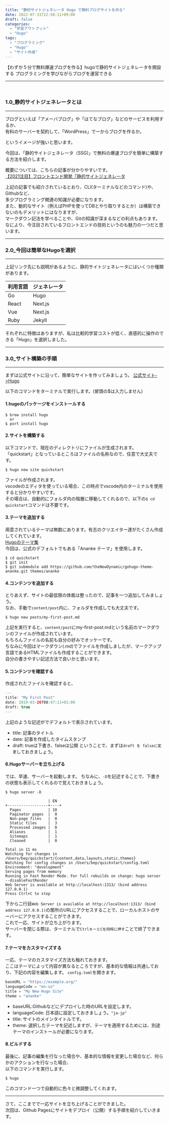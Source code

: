 ```yaml
---
title: "静的サイトジェネレータ Hugo で無料ブログサイトを作る"
date: 2022-07-31T22:50:11+09:00
draft: false
categories:
  - "学習アウトプット"
  - "Hugo"
tags:
  - "プログラミング"
  - "Hugo"
  - "サイト作成"
---
```


【わずか５分で無料爆速ブログを作る】hugoで静的サイトジェネレータを開設する
プログラミングを学びながらブログを運営できる

<!--more-->
***
    
<br>

### 1.0_静的サイトジェネレータとは  
***

ブログといえば「アメーバブログ」や「はてなブログ」などのサービスを利用するか、  
有料のサーバーを契約して、「WordPress」で一からブログを作るか。

というイメージが強いと思います。

今回は、「静的サイトジェネレータ（SSG)」で無料の爆速ブログを簡単に構築する方法を紹介します。  

概要については、こちらの記事が分かりやすいです。  
[【2021注目】フロントエンド開発「静的サイトジェネレータ](https://fastcoding.jp/blog/all/info/ssg/)
  
上記の記事でも紹介されているとおり、CLI(ターミナルなどのコマンド)や、Githubなど、  
多少プログラミング関連の知識が必要になります。  
また、動的なサイト（例えばPHPを使ってDBとやり取りするとか）は構築できないのもデメリットにはなりますが、  
マークダウン記法を学べることや、Gitの知識が深まるなどの利点もあります。  
なにより、今注目されているフロントエンドの技術というのも魅力の一つだと思います。  
  
***
### 2.0_今回は簡単なHugoを選択
***
上記リンク先にも説明があるように、静的サイトジェネレータにはいくつか種類があります。  

|  利用言語 |  ジェネレータ |
| ---------| ----------- |
|  Go      |  Hugo       |
|  React|  Next.js   |
|  Vue  |  Next.js   |
|  Ruby  |  Jekyll   |

それぞれに特徴はありますが、私は比較的学習コストが低く、直感的に操作のできる「Hugo」を選択しました。

***
### 3.0_サイト構築の手順
***
まずは公式サイトに沿って、簡単なサイトを作ってみましょう。
[公式サイト->Hugo](https://gohugo.io/)  
  
以下のコマンドをターミナルで実行します。(冒頭の$は入力しません)  


  
#### 1.hugoのパッケージをインストールする
```
$ brew install hugo
  or
$ port install hugo
```

#### 2.サイトを構築する  
以下コマンドで、現在のディレクトリにファイルが生成されます。
「quickstart」となっているところはファイルの名称なので、任意で大丈夫です。
```
$ hugo new site quickstart
```
ファイルが作成されます。  
vscodeのエディタを使っている場合、この時点でvscode内のターミナルを使用すると分かりやすいです。  
その場合は、自動的にフォルダ内の階層に移動してくれるので、以下の``$ cd quickstart``コマンドは不要です。  

#### 3.テーマを追加する
用意されているテーマは無数にあります。有志のクリエイター達がたくさん作成してくれています。  
[Hugoのテーマ集](https://jamstackthemes.dev/ssg/hugo/)  
今回は、公式のデフォルトでもある「Ananke テーマ」を使用します。
```
$ cd quickstart
$ git init
$ git submodule add https://github.com/theNewDynamic/gohugo-theme-ananke.git themes/ananke
```
#### 4.コンテンツを追加する
とりあえず、サイトの最低限の体裁は整ったので、記事を一つ追加してみましょう。  
なお、手動で```content/post```内に、フォルダを作成しても大丈夫です。
```
$ hugo new posts/my-first-post.md
```
上記を実行すると、```content/post```にmy-first-post.mdという名前のマークダウンのファイルが作成されています。  
もちろんファイルの名前も自分の好みでオッケーです。  
ちなみに今回はマークダウン(.md)でファイルを作成しましたが、マークアップ言語であるHTMLファイルも作成することができます。  
自分の書きやすい記述方法で良いかと思います。

#### 5.コンテンツを確認する
作成されたファイルを確認すると、
```java Hello.java {.light .line-number .copy}
---
title: "My First Post"
date: 2019-03-26T08:47:11+01:00
draft: true
---
```
上記のような記述がでデフォルトで表示されています。  
- title: 記事のタイトル
- date: 記事を作成したタイムスタンプ
- draft: trueは下書き、falseは公開
ということで、まずは``draft を falseに変更``しておきましょう。

#### 6.Hugoサーバーを立ち上げる
では、早速、サーバーを起動します。
ちなみに、``-D``を記述することで、下書きの状態も表示してくれるので覚えておきましょう。

```
$ hugo server -D

                   | EN
+------------------+----+
  Pages            | 10
  Paginator pages  |  0
  Non-page files   |  0
  Static files     |  3
  Processed images |  0
  Aliases          |  1
  Sitemaps         |  1
  Cleaned          |  0

Total in 11 ms
Watching for changes in /Users/bep/quickstart/{content,data,layouts,static,themes}
Watching for config changes in /Users/bep/quickstart/config.toml
Environment: "development"
Serving pages from memory
Running in Fast Render Mode. For full rebuilds on change: hugo server --disableFastRender
Web Server is available at http://localhost:1313/ (bind address 127.0.0.1)
Press Ctrl+C to stop
```

下から二行目``Web Server is available at http://localhost:1313/ (bind address 127.0.0.1)``の箇所のURLにアクセスすることで、ローカルホストのサーバーにアクセスすることができます。  
これで一応、サイトが立ち上がります。  
サーバーを閉じる際は、ターミナルで``CtrlキーとCを同時に押す``ことで終了できます。

#### 7.テーマをカスタマイズする
一応、テーマのカスタマイズ方法も触れておきます。  
ここはテーマによって内容が異なるところですが、基本的な情報は共通しており、下記の内容を編集します。
``config.toml``を開きます。
```java Hello.java {.light .line-number .copy}
baseURL = "https://example.org/"
languageCode = "en-us"
title = "My New Hugo Site"
theme = "ananke"
```
- baseURL:Githubなどにデプロイした時のURLを設定します。
- languageCode: 日本語に設定しておきましょう。``"ja-jp"``
- title: サイトのメインタイトルです。
- theme: 選択したテーマを記述しますが、テーマを適用するためには、別途テーマのインストールが必要になります。

#### 8.ビルドする
最後に、記事の編集を行なった場合や、基本的な情報を変更した場合など、何らかのアクションを行なった場合、  
以下のコマンドを実行します。
```
$ hugo
```
このコマンド一つで自動的に色々と微調整してくれます。  
***
さて、ここまでで一応サイトを立ち上げることができました。  
次回は、Github Pagesにサイトをデプロイ（公開）する手順を紹介していきます。